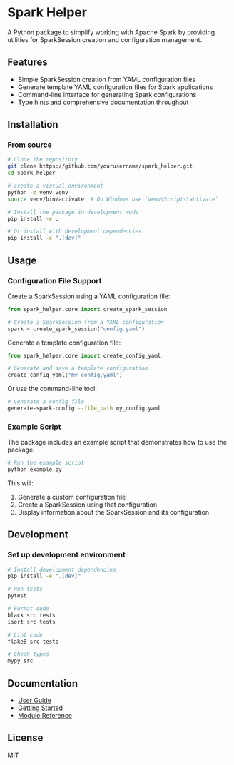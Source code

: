 # Spark Helper

A Python package to simplify working with Apache Spark by providing utilities for SparkSession creation and configuration management.

## Features

- Simple SparkSession creation from YAML configuration files
- Generate template YAML configuration files for Spark applications
- Command-line interface for generating Spark configurations
- Type hints and comprehensive documentation throughout

## Installation

### From source

```bash
# Clone the repository
git clone https://github.com/yourusername/spark_helper.git
cd spark_helper

# create a virtual environment
python -m venv venv
source venv/bin/activate  # On Windows use `venv\Scripts\activate`

# Install the package in development mode
pip install -e .

# Or install with development dependencies
pip install -e ".[dev]"
```

## Usage

### Configuration File Support

Create a SparkSession using a YAML configuration file:

```python
from spark_helper.core import create_spark_session

# Create a SparkSession from a YAML configuration
spark = create_spark_session("config.yaml")
```

Generate a template configuration file:

```python
from spark_helper.core import create_config_yaml

# Generate and save a template configuration
create_config_yaml("my_config.yaml")
```

Or use the command-line tool:

```bash
# Generate a config file
generate-spark-config --file_path my_config.yaml
```

### Example Script

The package includes an example script that demonstrates how to use the package:

```bash
# Run the example script
python example.py
```

This will:
1. Generate a custom configuration file
2. Create a SparkSession using that configuration
3. Display information about the SparkSession and its configuration

## Development

### Set up development environment

```bash
# Install development dependencies
pip install -e ".[dev]"

# Run tests
pytest

# Format code
black src tests
isort src tests

# Lint code
flake8 src tests

# Check types
mypy src
```

## Documentation

- [User Guide](docs/index.md)
- [Getting Started](docs/getting_started.md)
- [Module Reference](docs/modules.md)

## License

MIT
